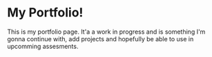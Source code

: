 # My Portfolio!
This is my portfolio page. It'a a work in progress and is something I'm gonna continue with, add projects and hopefully be able to use in upcomming assesments.
